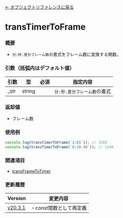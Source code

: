 [← オブジェクトリファレンスに戻る](ObjectReferenceIndex.html)  

# transTimerToFrame
### 概要
- `分:秒.差分フレーム数`の書式をフレーム数に変換する関数。

### 引数（括弧内はデフォルト値）

|引数|型|必須|指定内容|
|----|----|----|----|
|_str|string||`分:秒.差分フレーム数`の書式|

### 返却値
- フレーム数

### 使用例
```javascript
console.log(transTimerToFrame(`2:01`)); // 7260
console.log(transTimerToFrame(`0:20.40`)); // 1240
```

### 関連項目
- [transFrameToTimer](fnc-c0030-transFrameToTimer.html)

### 更新履歴

|Version|変更内容|
|----|----|
|[v20.3.1](https://github.com/cwtickle/danoniplus/releases/tag/v20.3.1)|・const関数として再定義|
